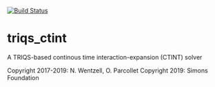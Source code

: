 [![Build Status](https://travis-ci.com/Wentzell/ctint.svg?token=wfLfVYkGNudjJc1dXgDp&branch=unstable)](https://travis-ci.com/Wentzell/ctint)

triqs_ctint
===========

A TRIQS-based continous time interaction-expansion (CTINT) solver

Copyright 2017-2019: N. Wentzell, O. Parcollet
Copyright 2019: Simons Foundation
